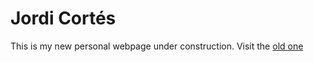 # Jordi Cortés

This is my new personal webpage under construction. Visit the [old one](https://jordi-cortes.netlify.app/)

